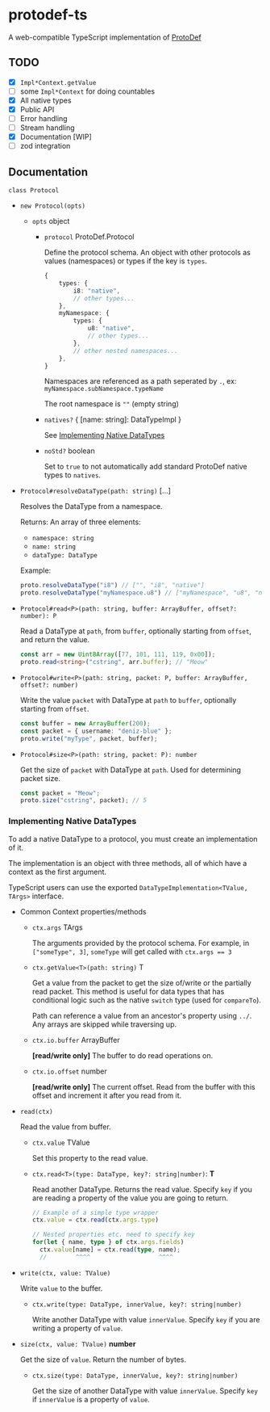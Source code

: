 # protodef-ts

A web-compatible TypeScript implementation of [ProtoDef](https://github.com/ProtoDef-io/ProtoDef)

## TODO

- [x] `Impl*Context.getValue`
- [ ] some `Impl*Context` for doing countables
- [x] All native types
- [x] Public API
- [ ] Error handling
- [ ] Stream handling
- [x] Documentation [WIP]
- [ ] zod integration

## Documentation

`class Protocol`

- `new Protocol(opts)`

  - `opts` object

    - `protocol` ProtoDef.Protocol
      
      Define the protocol schema. An object with other protocols as values (namespaces) or types if the key is `types`.

      ```ts
      {
          types: {
              i8: "native",
              // other types...
          },
          myNamespace: {
              types: {
                  u8: "native",
                  // other types...
              },
              // other nested namespaces...
          },
      }
      ```

      Namespaces are referenced as a path seperated by `.`, ex: `myNamespace.subNamespace.typeName`

      The root namespace is `""` (empty string)

    - `natives?` { [name: string]: DataTypeImpl }

      See [Implementing Native DataTypes](#implementing-native-datatypes)

    - `noStd?` boolean

      Set to `true` to not automatically add standard ProtoDef native types to `natives`.

- `Protocol#resolveDataType(path: string)` [...]

  Resolves the DataType from a namespace.

  Returns: An array of three elements:

  - `namespace: string`
  - `name: string`
  - `dataType: DataType`

  Example:

  ```ts
  proto.resolveDataType("i8") // ["", "i8", "native"]
  proto.resolveDataType("myNamespace.u8") // ["myNamespace", "u8", "native"]
  ```

- `Protocol#read<P>(path: string, buffer: ArrayBuffer, offset?: number): P`

  Read a DataType at `path`, from `buffer`, optionally starting from `offset`, and return the value.

  ```ts
  const arr = new Uint8Array([77, 101, 111, 119, 0x00]);
  proto.read<string>("cstring", arr.buffer); // "Meow"
  ```

- `Protocol#write<P>(path: string, packet: P, buffer: ArrayBuffer, offset?: number)`

  Write the value `packet` with DataType at `path` to `buffer`, optionally starting from `offset`.

  ```ts
  const buffer = new ArrayBuffer(200);
  const packet = { username: "deniz-blue" };
  proto.write("myType", packet, buffer);
  ```

- `Protocol#size<P>(path: string, packet: P): number`

  Get the size of `packet` with DataType at `path`.
  Used for determining packet size.

  ```ts
  const packet = "Meow";
  proto.size("cstring", packet); // 5
  ```

### Implementing Native DataTypes

To add a native DataType to a protocol, you must create an implementation of it.

The implementation is an object with three methods, all of which have a context as the first argument.

TypeScript users can use the exported `DataTypeImplementation<TValue, TArgs>` interface.

- Common Context properties/methods

  - `ctx.args` TArgs

    The arguments provided by the protocol schema.
    For example, in `["someType", 3]`, `someType` will get called with `ctx.args == 3`

  - `ctx.getValue<T>(path: string)` T

    Get a value from the packet to get the size of/write or the partially read packet.
    This method is useful for data types that has conditional logic such as the native `switch` type (used for `compareTo`).

    Path can reference a value from an ancestor's property using `../`. Any arrays are skipped while traversing up.

  - `ctx.io.buffer` ArrayBuffer

    **[read/write only]** The buffer to do read operations on.

  - `ctx.io.offset` number 

    **[read/write only]** The current offset. Read from the buffer with this offset and increment it after you read from it.

- `read(ctx)`
  
  Read the value from buffer.

  - `ctx.value` TValue

    Set this property to the read value.

  - `ctx.read<T>(type: DataType, key?: string|number)`: **T**

    Read another DataType. Returns the read value.
    Specify `key` if you are reading a property of the value you are going to return.

    ```ts
    // Example of a simple type wrapper
    ctx.value = ctx.read(ctx.args.type)

    // Nested properties etc. need to specify key
    for(let { name, type } of ctx.args.fields)
      ctx.value[name] = ctx.read(type, name);
      //        ^^^^                   ^^^^
    ```

- `write(ctx, value: TValue)`

  Write `value` to the buffer.

  - `ctx.write(type: DataType, innerValue, key?: string|number)`

    Write another DataType with value `innerValue`.
    Specify `key` if you are writing a property of `value`.

- `size(ctx, value: TValue)` **number**

  Get the size of `value`. Return the number of bytes.

  - `ctx.size(type: DataType, innerValue, key?: string|number)`

    Get the size of another DataType with value `innerValue`.
    Specify `key` if `innerValue` is a property of `value`.


